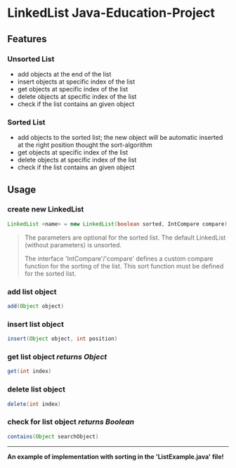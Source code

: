 LinkedList Java-Education-Project
===

## Features

### Unsorted List

* add objects at the end of the list
* insert objects at specific index of the list
* get objects at specific index of the list
* delete objects at specific index of the list
* check if the list contains an given object

### Sorted List

* add objects to the sorted list; the new object will be automatic inserted at the right position thought the sort-algorithm
* get objects at specific index of the list
* delete objects at specific index of the list
* check if the list contains an given object

## Usage

### create new LinkedList
```java
LinkedList <name> = new LinkedList(boolean sorted, IntCompare compare);
```

> The parameters are optional for the sorted list. The default LinkedList (without parameters) is unsorted.
>
> The interface 'IntCompare'/'compare' defines a custom compare function for the sorting of the list.
> This sort function must be defined for the sorted list.

### add list object
```java
add(Object object)
```

### insert list object
```java
insert(Object object, int position)
```

### get list object *returns Object*
```java
get(int index)
```

### delete list object
```java
delete(int index)
```

### check for list object *returns Boolean*
```java
contains(Object searchObject)
```

***
**An example of implementation with sorting in the 'ListExample.java' file!**
